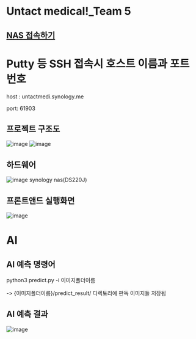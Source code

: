 # Untact medical!_Team 5

## [NAS 접속하기](http://QuickConnect.to/UntactMedical-team5)

# Putty 등 SSH 접속시 호스트 이름과 포트 번호

host : untactmedi.synology.me

port: 61903

## 프로젝트 구조도
![image](https://user-images.githubusercontent.com/59030198/120925456-b894d600-c713-11eb-9b22-5b21b12f6d19.png)
![image](https://user-images.githubusercontent.com/59030198/120925504-e548ed80-c713-11eb-84e5-96429dfce02e.png)


## 하드웨어
![image](https://user-images.githubusercontent.com/59030198/120925343-27bdfa80-c713-11eb-96e3-4480f02ae0ef.png)
synology nas(DS220J)

## 프론트앤드 실행화면
![image](https://user-images.githubusercontent.com/59030198/120925364-47552300-c713-11eb-83b5-01d46ea73b53.png)


# AI
## AI 예측 명령어

python3 predict.py -i 이미지폴더이름

-> {이미지폴더이름}/predict_result/ 디렉토리에 판독 이미지들 저장됨

## AI 예측 결과
![image](https://user-images.githubusercontent.com/59030198/120925405-6eabf000-c713-11eb-9b76-1c479ecf347c.png)

